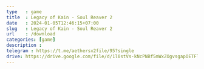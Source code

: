```yaml
---
type   : game
title  : Legacy of Kain - Soul Reaver 2
date   : 2024-01-05T12:46:15+07:00
slug   : Legacy of Kain - Soul Reaver 2
url    : /download
categories: [game]
description : 
telegram : https://t.me/aethersx2file/95?single
drive: https://drive.google.com/file/d/1l0stVs-kNcPNBf5mWxZOgvsgapOETFlT/view?usp=drivesdk
---
```


